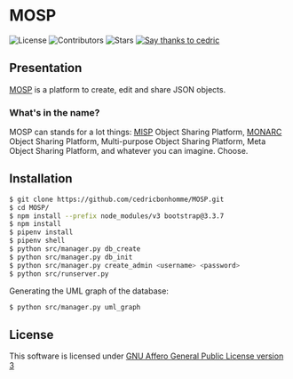 # MOSP

![License](https://img.shields.io/github/license/cedricbonhomme/processing-activities.svg?style=flat-square)
![Contributors](https://img.shields.io/github/contributors/cedricbonhomme/processing-activities.svg?style=flat-square)
![Stars](https://img.shields.io/github/stars/cedricbonhomme/processing-activities.svg?style=flat-square)
[![Say thanks to cedric](https://img.shields.io/badge/SayThanks.io-%E2%98%BC-1EAEDB.svg?style=flat-square)](https://saythanks.io/to/cedricbonhomme)


## Presentation

[MOSP](https://github.com/cedricbonhomme/MOSP) is a platform to create, edit
and share JSON objects.


### What's in the name?

MOSP can stands for a lot things:
[MISP](https://github.com/MISP/MISP) Object Sharing Platform,
[MONARC](https://github.com/monarc-project/MonarcAppFO) Object Sharing Platform,
Multi-purpose Object Sharing Platform,
Meta Object Sharing Platform,
and whatever you can imagine. Choose.


## Installation


```bash
$ git clone https://github.com/cedricbonhomme/MOSP.git
$ cd MOSP/
$ npm install --prefix node_modules/v3 bootstrap@3.3.7
$ npm install
$ pipenv install
$ pipenv shell
$ python src/manager.py db_create
$ python src/manager.py db_init
$ python src/manager.py create_admin <username> <password>
$ python src/runserver.py
```

Generating the UML graph of the database:

```bash
$ python src/manager.py uml_graph
```


## License

This software is licensed under
[GNU Affero General Public License version 3](https://www.gnu.org/licenses/agpl-3.0.html)
